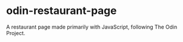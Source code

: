 # odin-restaurant-page
A restaurant page made primarily with JavaScript, following The Odin Project.
